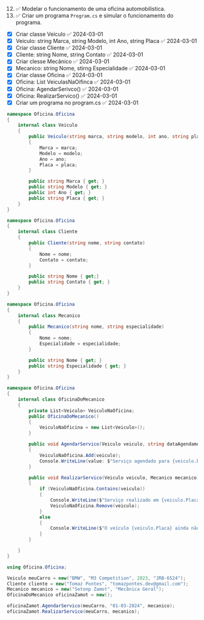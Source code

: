  12. ✅ Modelar o funcionamento de uma oficina automobilistica.
13. ✅ Criar um programa `Program.cs` e simular o funcionamento do programa.

- [x] Criar classe Veículo ✅ 2024-03-01
- [x] Veiculo: string Marca, string Modelo, int Ano, string Placa ✅ 2024-03-01
- [x] Criar classe Cliente ✅ 2024-03-01
- [x] Cliente: string Nome, string Contato ✅ 2024-03-01
- [x] Criar clesse Mecânico ✅ 2024-03-01
- [x] Mecanico: string Nome, stirng Especialidade ✅ 2024-03-01
- [x] Criar classe Oficina ✅ 2024-03-01
- [x] Oficina: List VeiculasNaOifinca ✅ 2024-03-01
- [x] Oficina: AgendarSerivco() ✅ 2024-03-01
- [x] Oficina: RealizarServico() ✅ 2024-03-01
- [x] Criar um programa no program.cs ✅ 2024-03-01

```C#
namespace Oficina.Oficina
{
    internal class Veiculo
    {
        public Veiculo(string marca, string modelo, int ano, string placa)
        {
            Marca = marca;
            Modelo = modelo;
            Ano = ano;
            Placa = placa;
        }

        public string Marca { get; }
        public string Modelo { get; }
        public int Ano { get; }
        public string Placa { get; }
    }
}

```

```C#
namespace Oficina.Oficina
{
    internal class Cliente
    {
        public Cliente(string nome, string contato)
        {
            Nome = nome;
            Contato = contato;
        }

        public string Nome { get;}
        public string Contato { get; }
    }
}

```

```C#
namespace Oficina.Oficina
{
    internal class Mecanico
    {
        public Mecanico(string nome, string especialidade)
        {
            Nome = nome;
            Especialidade = especialidade;
        }

        public string Nome { get; }
        public string Especialidade { get; }
    }
}

```

```C#
namespace Oficina.Oficina
{
    internal class OficinaDoMecanico
    {
        private List<Veiculo> VeiculoNaOficina;
        public OficinaDoMecanico()
        {
            VeiculoNaOficina = new List<Veiculo>();
        }

        public void AgendarServico(Veiculo veiculo, string dataAgendamento, Mecanico mecanico)
        {
            VeiculoNaOficina.Add(veiculo);
            Console.WriteLine(value: $"Serviço agendado para {veiculo.Placa} em {dataAgendamento} com o mecânico {mecanico.Nome}.");
        }

        public void RealizarServico(Veiculo veiculo, Mecanico mecanico)
        {
            if (VeiculoNaOficina.Contains(veiculo))
            {
                Console.WriteLine($"Serviço realizado em {veiculo.Placa} pelo Mecânico {mecanico.Nome}.");
                VeiculoNaOficina.Remove(veiculo);
            }
            else
            {
                Console.WriteLine($"O veículo {veiculo.Placa} ainda não está na Oficina. Tente Agendar um Serviço");
            }
        }

    }
}

```

```C#
using Oficina.Oficina;

Veiculo meuCarro = new("BMW", "M3 Competition", 2023, "JRB-6524");
Cliente cliente = new("Tomaz Pontes", "tomazpontes.dev@gmail.com");
Mecanico mecanico = new("Setonp Zamot", "Mecânica Geral");
OficinaDoMecanico oficinaZamot = new();

oficinaZamot.AgendarServico(meuCarro, "01-03-2024", mecanico);
oficinaZamot.RealizarServico(meuCarro, mecanico);
```